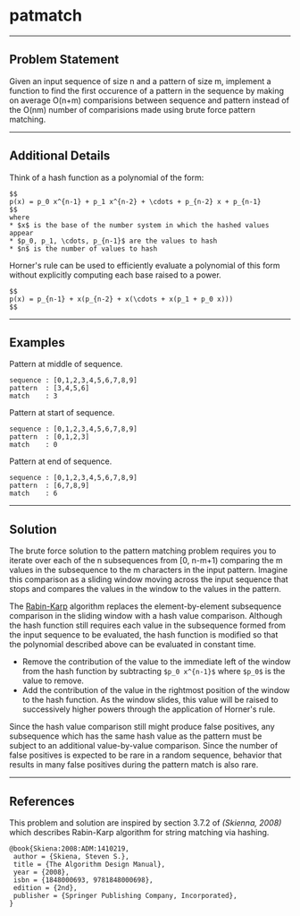 # patmatch

---
## Problem Statement
Given an input sequence of size n and a pattern of size m, implement a function
to find the first occurence of a pattern in the sequence by making on average
O(n+m) comparisions between sequence and pattern instead of the O(nm) number
of comparisions made using brute force pattern matching.

---
## Additional Details
Think of a hash function as a polynomial of the form:
```
$$
p(x) = p_0 x^{n-1} + p_1 x^{n-2} + \cdots + p_{n-2} x + p_{n-1}
$$
where
* $x$ is the base of the number system in which the hashed values appear
* $p_0, p_1, \cdots, p_{n-1}$ are the values to hash
* $n$ is the number of values to hash
```

Horner's rule can be used to efficiently evaluate a polynomial of this form
without explicitly computing each base raised to a power.
```
$$
p(x) = p_{n-1} + x(p_{n-2} + x(\cdots + x(p_1 + p_0 x)))
$$
```

---
## Examples

Pattern at middle of sequence.
```
sequence : [0,1,2,3,4,5,6,7,8,9]
pattern  : [3,4,5,6]
match    : 3
```

Pattern at start of sequence.
```
sequence : [0,1,2,3,4,5,6,7,8,9]
pattern  : [0,1,2,3]
match    : 0
```

Pattern at end of sequence.
```
sequence : [0,1,2,3,4,5,6,7,8,9]
pattern  : [6,7,8,9]
match    : 6
```

---
## Solution
The brute force solution to the pattern matching problem requires you to
iterate over each of the n subsequences from \[0, n-m+1) comparing the m
values in the subsequence to the m characters in the input pattern.  Imagine
this comparison as a sliding window moving across the input sequence that
stops and compares the values in the window to the values in the pattern.

The [Rabin-Karp](https://en.wikipedia.org/wiki/Rabin%E2%80%93Karp_algorithm)
algorithm replaces the element-by-element subsequence comparison in the
sliding window with a hash value comparison.  Although the hash function still
requires each value in the subsequence formed from the input sequence to be
evaluated, the hash function is modified so that the polynomial described above
can be evaluated in constant time.
* Remove the contribution of the value to the immediate left of the window
  from the hash function by subtracting `$p_0 x^{n-1}$` where `$p_0$` is the
  value to remove.
* Add the contribution of the value in the rightmost position of the window
  to the hash function.  As the window slides, this value will be raised to
  successively higher powers through the application of Horner's rule.

Since the hash value comparison still might produce false positives, any
subsequence which has the same hash value as the pattern must be subject to
an additional value-by-value comparison.  Since the number of false positives
is expected to be rare in a random sequence, behavior that results in many
false positives during the pattern match is also rare.

---
## References

This problem and solution are inspired by section 3.7.2 of
<cite data-cite="Skiena:2008:ADM:1410219">(Skienna, 2008)</cite> which
describes Rabin-Karp algorithm for string matching via hashing.

```
@book{Skiena:2008:ADM:1410219,
 author = {Skiena, Steven S.},
 title = {The Algorithm Design Manual},
 year = {2008},
 isbn = {1848000693, 9781848000698},
 edition = {2nd},
 publisher = {Springer Publishing Company, Incorporated},
}
```

